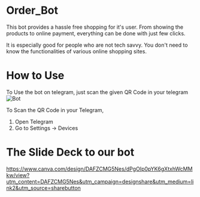 # Order_Bot
This bot provides a hassle free shopping for it's user. From showing the products to online payment, everything can be done with just few clicks. 

It is especially good for people who are not tech savvy. You don't need to know the functionalities of various online shopping sites.

# How to Use
To Use the bot on telegram, just scan the given QR Code in your telegram
![Bot](https://user-images.githubusercontent.com/103176217/215349595-4c580187-7581-40f2-9cea-067bdf11d399.jpeg)

To Scan the QR Code in your Telegram, 

1. Open Telegram
2. Go to Settings -> Devices

# The Slide Deck to our bot
https://www.canva.com/design/DAFZCMG5Nes/dPgOIp0pYK6gXtxhWcMMkw/view?utm_content=DAFZCMG5Nes&utm_campaign=designshare&utm_medium=link2&utm_source=sharebutton
